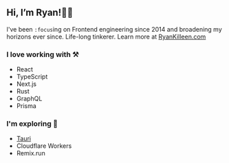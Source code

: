 
## Hi, I’m Ryan!👋🏻

I've been `:focus`ing on Frontend engineering since 2014 and broadening my horizons ever since. Life-long tinkerer.
Learn more at [RyanKilleen.com](https://ryankilleen.com)

### I love working with ⚒️
  - React
  - TypeScript
  - Next.js
  - Rust
  - GraphQL
  - Prisma

### I'm exploring 🌱
  - [Tauri](https://tauri.studio)
  - Cloudflare Workers
  - Remix.run



<!---
RyKilleen/RyKilleen is a ✨ special ✨ repository because its `README.md` (this file) appears on your GitHub profile.
You can click the Preview link to take a look at your changes.
--->
